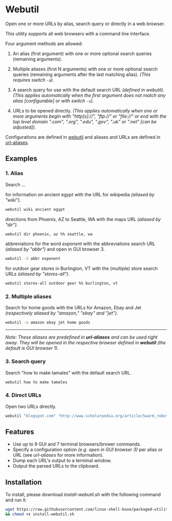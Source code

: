 
# Webutil

Open one or more URLs by alias, search query or directly in a web browser.

This utility supports all web browsers with a command line interface.

Four argument methods are allowed:

1. An alias (first argument) with one or more optional search queries (remaining arguments).

2. Multiple aliases (first N arguments) with one or more optional search queries (remaining arguments after the last matching alias). *(This requires switch `-a`).*

3. A search query for use with the default search URL *(defined in webutil)*. *(This applies automatically when the first argument does not match any alias [configurable] or with switch `-s`).*

4. URLs to be opened directly. *(This applies automatically when one or more arguments begin with "http[s]://", "ftp://" or "file://" or end with the top level domain ".com", ".org", ".edu", ".gov", ".uk" or ".net" [can be adjusted])*.

Configurations are defined in [webutil](webutil) and aliases and URLs are defined in [url-aliases](url-aliases).

## Examples

### 1. Alias

Search ...

for information on ancient egypt with the URL for wikipedia *(aliased by "wiki").*

```bash
webutil wiki ancient egypt
```

directions from Phoenix, AZ to Seattle, WA with the maps URL *(aliased by "dir").*

```bash
webutil dir phoenix, az %% seattle, wa
```

abbreviations for the word *exponent* with the abbreviations search URL *(aliased by "abbr")* and open in GUI browser 3.

```bash
webutil -3 abbr exponent
```

for outdoor gear stores in Burlington, VT with the (multiple) store search URLs *(aliased by "stores-all")*.

```bash
webutil stores-all outdoor gear %% burlington, vt
```

### 2. Multiple aliases

Search for home goods with the URLs for Amazon, Ebay and Jet *(respectively aliased by "amazon," "ebay" and "jet").*

```bash
webutil -a amazon ebay jet home goods
```

---

*Note: These aliases are predefined in **url-aliases** and can be used right away. They will be opened in the respective browser defined in **webutil** (the default is GUI browser 1).*

### 3. Search query

Search "how to make tamales" with the default search URL.

```bash
webutil how to make tamales
```

### 4. Direct URLs

Open two URLs directly.

```bash
webutil "blogspot.com" "http://www.scholarpedia.org/article/Swarm_robotics"
```

## Features

* Use up to 9 GUI and 7 terminal browsers/brower commands.
* Specify a configuration option *(e.g. open in GUI browser 3)* per alias or URL (see *url-aliases* for more information).
* Dump each URL's output to a terminal window.
* Output the parsed URLs to the clipboard.

## Installation

To install, please download *install-webutil.sh* with the following command and run it:

```bash
wget https://raw.githubusercontent.com/linux-shell-base/packaged-utilities/install/install-webutil.sh \
&& chmod +x install-webutil.sh
```
